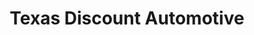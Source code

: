 ---
title: "Texas Discount Automotive"
url: /copperas-cove/texas-discount-automotive/
shop: Autowerkstatt
---